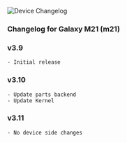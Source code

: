 ![Device Changelog](https://i.imgur.com/C0Wcdr5.png)

### Changelog for Galaxy M21 (m21)

### v3.9
```
- Initial release
```

### v3.10
```
- Update parts backend
- Update Kernel
```

### v3.11
```
- No device side changes
```
